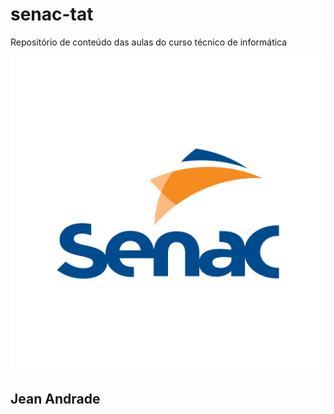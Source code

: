 # senac-tat
Repositório de conteúdo das aulas do curso técnico de informática

![senac](https://github.com/Jean-Soares9/senac-tat/blob/main/UC1/assets/senac-logo-0.png)

## Jean Andrade
